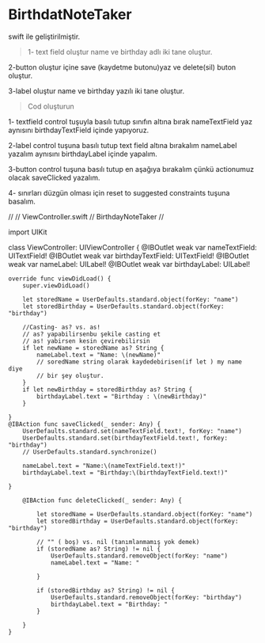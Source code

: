 # BirthdatNoteTaker
swift ile geliştirilmiştir.
> 1- text field oluştur name ve birthday adlı iki tane oluştur.

2-button oluştur içine save (kaydetme butonu)yaz ve delete(sil) buton oluştur.

3-label oluştur name ve birthday yazılı iki tane oluştur.
> 

> Cod oluşturun

1- textfield control tuşuyla basılı tutup sınıfın altına bırak nameTextField yaz aynısını birthdayTextField içinde yapıyoruz.

2-label control tuşuna basılı tutup text field altına bırakalım nameLabel yazalım aynısını birthdayLabel içinde yapalım.

3-button control tuşuna basılı tutup en aşağıya bırakalım çünkü actionumuz olacak saveClicked yazalım.

4- sınırları düzgün olması için reset to suggested constraints tuşuna basalım.
>









//
//  ViewController.swift
//  BirthdayNoteTaker
//

import UIKit

class ViewController: UIViewController {
    @IBOutlet weak var nameTextField: UITextField!
    @IBOutlet weak var birthdayTextField: UITextField!
    @IBOutlet weak var nameLabel: UILabel!
    @IBOutlet weak var birthdayLabel: UILabel!
    

    override func viewDidLoad() {
        super.viewDidLoad()
        
        let storedName = UserDefaults.standard.object(forKey: "name")
        let storedBirthday = UserDefaults.standard.object(forKey: "birthday")
        
        //Casting- as? vs. as!
        // as? yapabilirsenbu şekile casting et
        // as! yabirsen kesin çevirebilirsin
        if let newName = storedName as? String {
            nameLabel.text = "Name: \(newName)"
            // soredName string olarak kaydedebirisen(if let ) my name diye
            // bir şey oluştur.
        }
        if let newBirthday = storedBirthday as? String {
            birthdayLabel.text = "Birthday : \(newBirthday)"
        }
        
    }
    @IBAction func saveClicked(_ sender: Any) {
        UserDefaults.standard.set(nameTextField.text!, forKey: "name")
        UserDefaults.standard.set(birthdayTextField.text!, forKey: "birthday")
        // UserDefaults.standard.synchronize()
        
        nameLabel.text = "Name:\(nameTextField.text!)"
        birthdayLabel.text = "Birthday:\(birthdayTextField.text!)"
        
    }
        
        @IBAction func deleteClicked(_ sender: Any) {
            
            let storedName = UserDefaults.standard.object(forKey: "name")
            let storedBirthday = UserDefaults.standard.object(forKey: "birthday")
            
            // "" ( boş) vs. nil (tanımlanmamış yok demek)
            if (storedName as? String) != nil {
                UserDefaults.standard.removeObject(forKey: "name")
                nameLabel.text = "Name: "
                
            }
            
            if (storedBirthday as? String) != nil {
                UserDefaults.standard.removeObject(forKey: "birthday")
                birthdayLabel.text = "Birthday: "
            }
            
        }
    }
